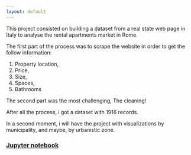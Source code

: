 ```yaml
---
layout: default
---
```



This project consisted on building a dataset from a real state web page in Italy to analyse the rental apartments market in Rome.

The first part of the process was to scrape the website in order to get the follow information:

1.  Property location,
2.  Price,
3.  Size,
4.  Spaces,
5.  Bathrooms

The second part was the most challenging, The cleaning!

After all the process, i got a dataset with 1916 records.

In a second moment, i will have the project with visualizations by municipality, and maybe, by urbanistic zone. 

### [Jupyter notebook](https://github.com/lilqasr/Projects/blob/main/Projects_list/Python/Real_State_Roma/real_state_roma-Analysis.ipynb)

